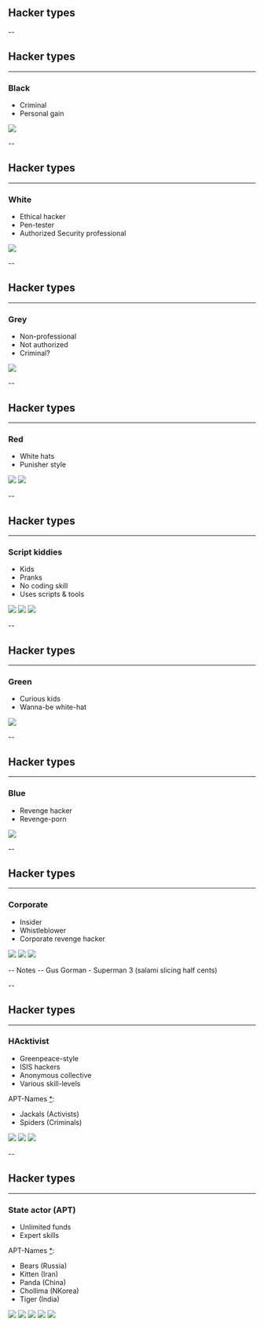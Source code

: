 <!-- .slide: data-background="pics/hacker.jpg" style="text-align: left; vertical-align: middle; color:white" -->

## Hacker types <!-- .element style="color:#cccccc;" -->

--

## Hacker types
<hr />

### Black
* Criminal<!-- .element: class="fragment" data-fragment-index="1" -->
* Personal gain<!-- .element: class="fragment" data-fragment-index="1" -->

![](./pics/hat_black.png)<!-- .element style="position: fixed; top: 150px; right: 20px; width: 450px; height: 450px; background-color: #ffffff;" -->

--

## Hacker types
<hr />

### White
* Ethical hacker<!-- .element: class="fragment" data-fragment-index="1" -->
* Pen-tester<!-- .element: class="fragment" data-fragment-index="1" -->
* Authorized Security professional<!-- .element: class="fragment" data-fragment-index="1" -->

![](./pics/hat_white.png)<!-- .element style="position: fixed; top: 150px; right: 20px; width: 450px; height: 450px; background-color: #ffffff;" -->

--

## Hacker types
<hr />

### Grey
* Non-professional
* Not authorized
* Criminal?

![](./pics/hat_grey.png)<!-- .element style="position: fixed; top: 150px; right: 20px; width: 450px; height: 450px; background-color: #ffffff;" -->

--

## Hacker types
<hr />

### Red
* White hats
* Punisher style

![](./pics/hat_red.png)<!-- .element style="position: fixed; top: 150px; right: 20px; width: 450px; height: 450px; background-color: #ffffff;" -->
![](./pics/punisher.jpg)<!-- .element style="position: fixed; top: 450px; left: 120px; width: 350px; background-color: #ffffff;" -->


--

## Hacker types
<hr />

### Script kiddies
* Kids
* Pranks
* No coding skill
* Uses scripts & tools

![](./pics/script.png)<!-- .element style="position: fixed; top: 150px; right: 20px; background-color: #ffffff;" -->
![](./pics/Jake_Davis.jpeg)<!-- .element style="position: fixed; top: 420px; right: 120px; width: 350px; background-color: #ffffff;" -->
![](./pics/Kane_Gamble.jpg)<!-- .element style="position: fixed; top: 450px; left: 120px; width: 350px; background-color: #ffffff;" -->

--

## Hacker types
<hr />

### Green
* Curious kids
* Wanna-be white-hat

![](./pics/hat_green.png)<!-- .element style="position: fixed; top: 150px; right: 20px; width: 450px; height: 450px; background-color: #ffffff;" -->

--

## Hacker types
<hr />

### Blue
* Revenge hacker
* Revenge-porn

![](./pics/hat_blue.png)<!-- .element style="position: fixed; top: 150px; right: 20px; width: 450px; height: 450px; background-color: #ffffff;" -->

--

## Hacker types
<hr />

### Corporate
* Insider
* Whistleblower
* Corporate revenge hacker

![](./pics/corporate_hacker.png)<!-- .element style="position: fixed; top: 150px; right: 20px; background-color: #ffffff;" -->
![](pics/heroes/edward_snowden_small.jpg)<!-- .element style="position: fixed; top: 420px; right: 120px; width: 350px; background-color: #ffffff;" -->
![](./pics/superman.jpg)<!-- .element style="position: fixed; top: 450px; left: 120px; width: 350px; background-color: #ffffff;" -->

-- Notes --
Gus Gorman - Superman 3 (salami slicing half cents)

--

## Hacker types
<hr />

### HAcktivist
* Greenpeace-style
* ISIS hackers
* Anonymous collective
* Various skill-levels

APT-Names [*](https://www.crowdstrike.com/blog/meet-the-adversaries/):
* Jackals (Activists)
* Spiders (Criminals)

![](./pics/hacker-2.png)<!-- .element style="position: fixed; top: 150px; right: 20px; background-color: #ffffff;" -->
![](./pics/isis-hackers.jpg)<!-- .element style="position: fixed; top: 420px; right: 50px; width: 350px; background-color: #ffffff;" -->
![](./pics/anonymous.jpeg)<!-- .element style="position: fixed; top: 410px; left: 200px; width: 350px; background-color: #ffffff;" -->

--

## Hacker types
<hr />

### State actor (APT)
* Unlimited funds
* Expert skills

APT-Names [*](https://www.crowdstrike.com/blog/meet-the-adversaries/):
* Bears (Russia)
* Kitten (Iran)
* Panda (China)
* Chollima (NKorea)
* Tiger (India)

![](./pics/hacker-3.png)<!-- .element style="position: fixed; width: 150px; top: 150px; left: 420px; background-color: #ffffff;" -->
![](./pics/deeppanda.png)<!-- .element style="position: fixed; width: 300px; top: 200px; right: 50px; background-color: #ffffff;" -->
![](./pics/cozy_bear_and_fancy_bear.jpg)<!-- .element style="position: fixed; width: 300px; bottom: 40px; left: 300px; background-color: #ffffff;" -->
![](./pics/chollima.jpg)<!-- .element style="position: fixed; width: 300px; top: 420px; right: 50px; background-color: #ffffff;" -->
![](./pics/kitten.jpg)<!-- .element style="position: fixed; width: 300px; top: 300px; right: 270px; background-color: #ffffff;" -->

